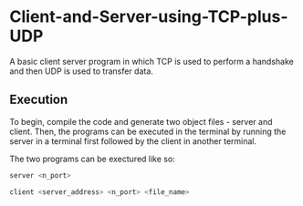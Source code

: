 # Client-and-Server-using-TCP-plus-UDP
A basic client server program in which TCP is used to perform a handshake and then UDP is used to transfer data.

## Execution
To begin, compile the code and generate two object files - server and client. Then, the programs can be executed in the terminal by running the server in a terminal first followed by the client in another terminal. 

The two programs can be exectured like so:
```bash
server <n_port>
```
```bash
client <server_address> <n_port> <file_name>
```

